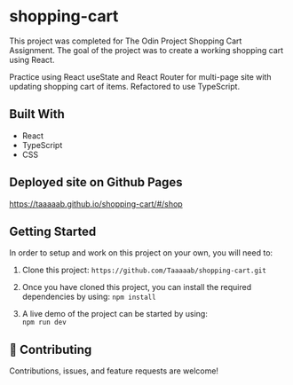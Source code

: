 # shopping-cart

This project was completed for The Odin Project Shopping Cart Assignment. The goal of the project was to create a working shopping cart using React.

Practice using React useState and React Router for multi-page site with updating shopping cart of items. Refactored to use TypeScript.

## Built With

- React
- TypeScript
- CSS

## Deployed site on Github Pages

https://taaaaab.github.io/shopping-cart/#/shop

## Getting Started

In order to setup and work on this project on your own, you will need to:

1. Clone this project:
   `https://github.com/Taaaaab/shopping-cart.git`

2. Once you have cloned this project, you can install the required dependencies by using:
   `npm install`

3. A live demo of the project can be started by using:  
   `npm run dev`

## 🤝 Contributing

Contributions, issues, and feature requests are welcome!
